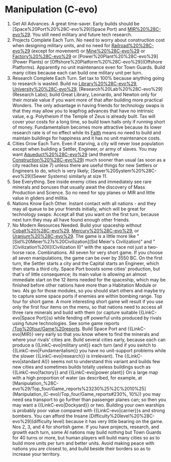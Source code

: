 # Manipulation (C-evo)

1. Get All Advances.
A great time-saver. Early builds should be [Space%20Port%20%28C-evo%29](Space Port) and [MIR%20%28C-evo%29](MIR). You still need military and future tech research.
2. Projects Complete Each Turn.
No need to worry about construction cost when designing military units, and no need for [Railroad%20%28C-evo%29](railroad) (except for movement) or [Mine%20%28C-evo%29](Mines) or [Factory%20%28C-evo%29](Factories) or [Power%20Plant%20%28C-evo%29](Power Plants) or [Offshore%20Platform%20%28C-evo%29](Offshore Platforms). Apparently no unit maintenance even for Town Guards. Build many cities because each can build one military unit per turn.
3. Research Complete Each Turn.
Set tax to 100% because anything going to research is wasted. Build no [Library%20%28C-evo%29](Libraries), [University%20%28C-evo%29](Universities), [Research%20Lab%20%28C-evo%29](Research Labs); build Great Library, Leonardo, and Newton only for their morale value if you want more of that after building more practical Wonders. The only advantage in having friends for technology swaps is that they may allow you to leapfrog advances that have no intrinsic value, e.g. Polytheism if the Temple of Zeus is already built. Tax will cover your costs for a long time, so build town halls only if running short of money. Fundamentalism becomes more attractive because its lower research rate is of no effect while its [Faith](Faith) means no need to build and maintain buildings for happiness and it has no unit maintenance costs.
4. Cities Grow Each Turn.
Even if starving, a city will never lose population except when building a Settler, Engineer, or army of slaves. You may want [Aqueduct%20%28C-evo%29](Aqueducts) (and therefore [Construction%20%28C-evo%29](Construction)) much sooner than usual (as soon as a city reaches size 7) unless there are useful things for new Settlers or Engineers to do, which is very likely; [Sewer%20System%20%28C-evo%29](Sewer Systems) similarly at size 11.
5. See Everything.
See inside enemy cities and immediately see rare minerals and bonuses that usually await the discovery of Mass Production and Science. So no need for spy planes or MIR and little value in gliders and militia.
6. Nations Know Each Other.
Instant contact with all nations - and they may all queue to be your friends initially, which will be great for technology swaps. Accept all that you want on the first turn, because next turn they may all have found enough other friends.
7. No Modern Resources Needed.
Build your spaceship without [Cobalt%20%28C-evo%29](Cobalt), [Mercury%20%28C-evo%29](Mercury), or [Uranium%20%28C-evo%29](Uranium). The game is a little more like "[Sid%20Meier%27s%20Civilization](Sid Meier's Civilization)" and "[Civilization%20II](Civilization II)" with the space race not just a two-horse race.
Combinations.
All seven for very short game.
If you choose all seven manipulations, the game can be over by 3550 BC. On the first turn, the Settler starts a city and the Capital starts an Engineer, which then starts a third city. Space Port boosts some cities' production, but that's of little consequence; its main value is allowing an almost immediate start on the 12 items needed for the spaceship, which may be finished before other nations have more than a Habitation Module or two. AIs go for those modules, so you should start others and maybe try to capture some space ports if enemies are within bombing range.
Top four for short game.
A more interesting short game will result if you use only the first four items on the menu, so that nations need to access all three rare minerals and build with them (or capture suitable {{LinkC-evo|Space Port}}s) while fending off powerful units produced by rivals using future technologies. See some game reports [/Top%20four/Game%20reports](here).
Build Space Port and {{LinkC-evo|MIR}} very early so that you know where to find the minerals and where your rivals' cities are. Build several cities early, because each can produce a {{LinkC-evo|military unit}} each turn (and if you switch to {{LinkC-evo|Fundamentalism}} you have no unit-support problems while the slower {{LinkC-evo|research}} is irrelevant). The {{LinkC-evo|standard AI}} seems not to understand this variant and builds few new cities and sometimes builds totally useless buildings such as {{LinkC-evo|factory}} and {{LinkC-evo|power plant}} On a large map with a high proportion of water (as described, for example, at [Manipulation_%28C-evo%29/Top_four/Game_reports%23230%25%2C%2010%25](Manipulation_(C-evo)/Top_four/Game_reports#230%, 10%)) you may need sea transport to go further than passenger planes can; so then you may want a {{LinkC-evo|Dockyard}} or two. Building your own warships is probably poor value compared with {{LinkC-evo|carrier}}s and strong bombers.
You can afford the Insane [Difficulty%20level%20%28C-evo%29](difficulty level) because it has very little bearing on the game.
Nos 2, 3, and 4 for shortish game.
If you have projects, research, and growth each turn, some AI nations may build nothing but Town Guards for 40 turns or more, but human players will build many cities so as to build more units per turn and better units. Avoid making peace with nations you are closest to, and build beside their borders so as to increase your territory.